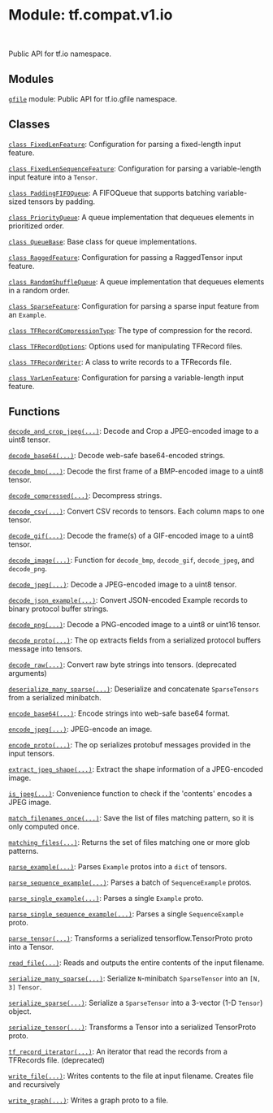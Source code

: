 <div itemscope itemtype="http://developers.google.com/ReferenceObject">
<meta itemprop="name" content="tf.compat.v1.io" />
<meta itemprop="path" content="Stable" />
</div>

# Module: tf.compat.v1.io


<table class="tfo-notebook-buttons tfo-api" align="left">
</table>



Public API for tf.io namespace.



## Modules

[`gfile`](../../../tf/compat/v1/io/gfile.md) module: Public API for tf.io.gfile namespace.

## Classes

[`class FixedLenFeature`](../../../tf/io/FixedLenFeature.md): Configuration for parsing a fixed-length input feature.

[`class FixedLenSequenceFeature`](../../../tf/io/FixedLenSequenceFeature.md): Configuration for parsing a variable-length input feature into a `Tensor`.

[`class PaddingFIFOQueue`](../../../tf/queue/PaddingFIFOQueue.md): A FIFOQueue that supports batching variable-sized tensors by padding.

[`class PriorityQueue`](../../../tf/queue/PriorityQueue.md): A queue implementation that dequeues elements in prioritized order.

[`class QueueBase`](../../../tf/queue/QueueBase.md): Base class for queue implementations.

[`class RaggedFeature`](../../../tf/io/RaggedFeature.md): Configuration for passing a RaggedTensor input feature.

[`class RandomShuffleQueue`](../../../tf/queue/RandomShuffleQueue.md): A queue implementation that dequeues elements in a random order.

[`class SparseFeature`](../../../tf/io/SparseFeature.md): Configuration for parsing a sparse input feature from an `Example`.

[`class TFRecordCompressionType`](../../../tf/compat/v1/io/TFRecordCompressionType.md): The type of compression for the record.

[`class TFRecordOptions`](../../../tf/io/TFRecordOptions.md): Options used for manipulating TFRecord files.

[`class TFRecordWriter`](../../../tf/io/TFRecordWriter.md): A class to write records to a TFRecords file.

[`class VarLenFeature`](../../../tf/io/VarLenFeature.md): Configuration for parsing a variable-length input feature.

## Functions

[`decode_and_crop_jpeg(...)`](../../../tf/io/decode_and_crop_jpeg.md): Decode and Crop a JPEG-encoded image to a uint8 tensor.

[`decode_base64(...)`](../../../tf/io/decode_base64.md): Decode web-safe base64-encoded strings.

[`decode_bmp(...)`](../../../tf/io/decode_bmp.md): Decode the first frame of a BMP-encoded image to a uint8 tensor.

[`decode_compressed(...)`](../../../tf/io/decode_compressed.md): Decompress strings.

[`decode_csv(...)`](../../../tf/compat/v1/decode_csv.md): Convert CSV records to tensors. Each column maps to one tensor.

[`decode_gif(...)`](../../../tf/io/decode_gif.md): Decode the frame(s) of a GIF-encoded image to a uint8 tensor.

[`decode_image(...)`](../../../tf/io/decode_image.md): Function for `decode_bmp`, `decode_gif`, `decode_jpeg`, and `decode_png`.

[`decode_jpeg(...)`](../../../tf/io/decode_jpeg.md): Decode a JPEG-encoded image to a uint8 tensor.

[`decode_json_example(...)`](../../../tf/io/decode_json_example.md): Convert JSON-encoded Example records to binary protocol buffer strings.

[`decode_png(...)`](../../../tf/io/decode_png.md): Decode a PNG-encoded image to a uint8 or uint16 tensor.

[`decode_proto(...)`](../../../tf/io/decode_proto.md): The op extracts fields from a serialized protocol buffers message into tensors.

[`decode_raw(...)`](../../../tf/compat/v1/decode_raw.md): Convert raw byte strings into tensors. (deprecated arguments)

[`deserialize_many_sparse(...)`](../../../tf/io/deserialize_many_sparse.md): Deserialize and concatenate `SparseTensors` from a serialized minibatch.

[`encode_base64(...)`](../../../tf/io/encode_base64.md): Encode strings into web-safe base64 format.

[`encode_jpeg(...)`](../../../tf/io/encode_jpeg.md): JPEG-encode an image.

[`encode_proto(...)`](../../../tf/io/encode_proto.md): The op serializes protobuf messages provided in the input tensors.

[`extract_jpeg_shape(...)`](../../../tf/io/extract_jpeg_shape.md): Extract the shape information of a JPEG-encoded image.

[`is_jpeg(...)`](../../../tf/io/is_jpeg.md): Convenience function to check if the 'contents' encodes a JPEG image.

[`match_filenames_once(...)`](../../../tf/io/match_filenames_once.md): Save the list of files matching pattern, so it is only computed once.

[`matching_files(...)`](../../../tf/io/matching_files.md): Returns the set of files matching one or more glob patterns.

[`parse_example(...)`](../../../tf/compat/v1/parse_example.md): Parses `Example` protos into a `dict` of tensors.

[`parse_sequence_example(...)`](../../../tf/io/parse_sequence_example.md): Parses a batch of `SequenceExample` protos.

[`parse_single_example(...)`](../../../tf/compat/v1/parse_single_example.md): Parses a single `Example` proto.

[`parse_single_sequence_example(...)`](../../../tf/io/parse_single_sequence_example.md): Parses a single `SequenceExample` proto.

[`parse_tensor(...)`](../../../tf/io/parse_tensor.md): Transforms a serialized tensorflow.TensorProto proto into a Tensor.

[`read_file(...)`](../../../tf/io/read_file.md): Reads and outputs the entire contents of the input filename.

[`serialize_many_sparse(...)`](../../../tf/compat/v1/serialize_many_sparse.md): Serialize `N`-minibatch `SparseTensor` into an `[N, 3]` `Tensor`.

[`serialize_sparse(...)`](../../../tf/compat/v1/serialize_sparse.md): Serialize a `SparseTensor` into a 3-vector (1-D `Tensor`) object.

[`serialize_tensor(...)`](../../../tf/io/serialize_tensor.md): Transforms a Tensor into a serialized TensorProto proto.

[`tf_record_iterator(...)`](../../../tf/compat/v1/io/tf_record_iterator.md): An iterator that read the records from a TFRecords file. (deprecated)

[`write_file(...)`](../../../tf/io/write_file.md): Writes contents to the file at input filename. Creates file and recursively

[`write_graph(...)`](../../../tf/io/write_graph.md): Writes a graph proto to a file.



